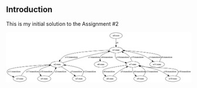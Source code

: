 ## Introduction

This is my initial solution to the Assignment #2

![alt text](https://github.com/maxthemage/Jaseci_Assignment_2/blob/master/graphviz.svg)
